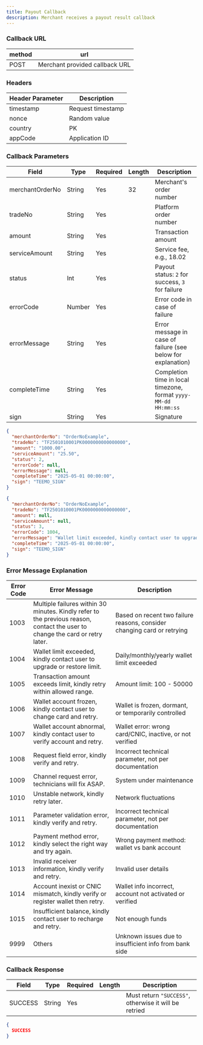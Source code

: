 ```yaml
---
title: Payout Callback
description: Merchant receives a payout result callback
---
```


### Callback URL

| method | url                            |
| ------ | ------------------------------ |
| POST   | Merchant provided callback URL |

### Headers

| Header Parameter | Description       |
| ---------------- |-------------------|
| timestamp        | Request timestamp |
| nonce            | Random value      |
| country          | PK                |
| appCode          | Application ID    |


### Callback Parameters

| Field           | Type   | Required | Length | Description                                                                           |
| --------------- | ------ | -------- | ------ | ------------------------------------------------------------------------------------- |
| merchantOrderNo | String | Yes      | 32     | Merchant's order number                                                               |
| tradeNo         | String | Yes      |        | Platform order number                                                                 |
| amount          | String | Yes      |        | Transaction amount                                                                    |
| serviceAmount   | String | Yes      |        | Service fee, e.g., 18.02                                                              |
| status          | Int    | Yes      |        | Payout status: `2` for success, `3` for failure                                       |
| errorCode       | Number | Yes      |        | Error code in case of failure                                                         |
| errorMessage    | String | Yes      |        | Error message in case of failure (see below for explanation)                          |
| completeTime    | String | Yes      |        | Completion time in local timezone, format `yyyy-MM-dd HH:mm:ss`  |
| sign            | String | Yes      |        | Signature                                                                             |


```json title= Success Callback Example
{
  "merchantOrderNo": "OrderNoExample",
  "tradeNo": "TF2501010001PK0000000000000000",
  "amount": "1000.00",
  "serviceAmount": "25.50",
  "status": 2,
  "errorCode": null,
  "errorMessage": null,
  "completeTime": "2025-05-01 00:00:00",
  "sign": "TEEMO_SIGN"
}

```



```json title= Failure Callback Example
{
  "merchantOrderNo": "OrderNoExample",
  "tradeNo": "TF2501010001PK0000000000000000",
  "amount": null,
  "serviceAmount": null,
  "status": 3,
  "errorCode": 1004,
  "errorMessage": "Wallet limit exceeded, kindly contact user to upgrade or restore limit.",
  "completeTime": "2025-05-01 00:00:00",
  "sign": "TEEMO_SIGN"
}


```

### Error Message Explanation


| Error Code | Error Message                                                                                                                 | Description                                                             |
| ---------- | ----------------------------------------------------------------------------------------------------------------------------- | ----------------------------------------------------------------------- |
| 1003       | Multiple failures within 30 minutes. Kindly refer to the previous reason, contact the user to change the card or retry later. | Based on recent two failure reasons, consider changing card or retrying |
| 1004       | Wallet limit exceeded, kindly contact user to upgrade or restore limit.                                                       | Daily/monthly/yearly wallet limit exceeded                              |
| 1005       | Transaction amount exceeds limit, kindly retry within allowed range.                                                          | Amount limit: 100 - 50000                                               |
| 1006       | Wallet account frozen, kindly contact user to change card and retry.                                                          | Wallet is frozen, dormant, or temporarily controlled                    |
| 1007       | Wallet account abnormal, kindly contact user to verify account and retry.                                                     | Wallet error: wrong card/CNIC, inactive, or not verified                |
| 1008       | Request field error, kindly verify and retry.                                                                                 | Incorrect technical parameter, not per documentation                    |
| 1009       | Channel request error, technicians will fix ASAP.                                                                             | System under maintenance                                                |
| 1010       | Unstable network, kindly retry later.                                                                                         | Network fluctuations                                                    |
| 1011       | Parameter validation error, kindly verify and retry.                                                                          | Incorrect technical parameter, not per documentation                    |
| 1012       | Payment method error, kindly select the right way and try again.                                                              | Wrong payment method: wallet vs bank account                            |
| 1013       | Invalid receiver information, kindly verify and retry.                                                                        | Invalid user details                                                    |
| 1014       | Account inexist or CNIC mismatch, kindly verify or register wallet then retry.                                                | Wallet info incorrect, account not activated or verified                |
| 1015       | Insufficient balance, kindly contact user to recharge and retry.                                                              | Not enough funds                                                        |
| 9999       | Others                                                                                                                        | Unknown issues due to insufficient info from bank side                  |

### Callback Response

| Field   | Type   | Required | Length | Description                                           |
| ------- | ------ | -------- | ------ | ----------------------------------------------------- |
| SUCCESS | String | Yes      |        | Must return `"SUCCESS"`, otherwise it will be retried |


```json title= response example
{
  SUCCESS
}

```